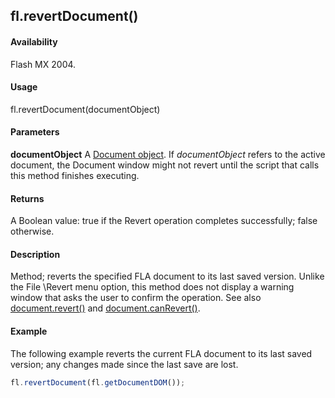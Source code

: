 ## fl.revertDocument()

#### Availability

Flash MX 2004.

#### Usage

fl.revertDocument(documentObject)

#### Parameters

**documentObject** A [Document object](../Document_object/document_summary.md). If *documentObject* refers to the active document, the Document window might not revert until the script that calls this method finishes executing.

#### Returns

A Boolean value: true if the Revert operation completes successfully; false otherwise.

#### Description

Method; reverts the specified FLA document to its last saved version. Unlike the File \Revert menu option, this method does not display a warning window that asks the user to confirm the operation. See also [document.revert()](../Document_object/docum340.md) and [document.canRevert()](../Document_object/docume26.md).

#### Example

The following example reverts the current FLA document to its last saved version; any changes made since the last save are lost.
```javascript
fl.revertDocument(fl.getDocumentDOM());
```